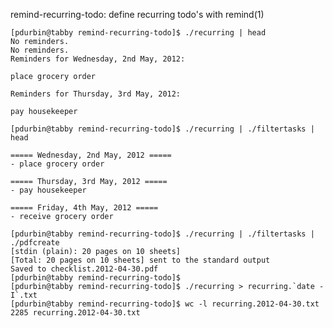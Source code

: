 remind-recurring-todo: define recurring todo's with remind(1)

    [pdurbin@tabby remind-recurring-todo]$ ./recurring | head
    No reminders.
    No reminders.
    Reminders for Wednesday, 2nd May, 2012:

    place grocery order

    Reminders for Thursday, 3rd May, 2012:

    pay housekeeper

    [pdurbin@tabby remind-recurring-todo]$ ./recurring | ./filtertasks | head

    ===== Wednesday, 2nd May, 2012 =====
    - place grocery order

    ===== Thursday, 3rd May, 2012 =====
    - pay housekeeper

    ===== Friday, 4th May, 2012 =====
    - receive grocery order

    [pdurbin@tabby remind-recurring-todo]$ ./recurring | ./filtertasks | ./pdfcreate 
    [stdin (plain): 20 pages on 10 sheets]
    [Total: 20 pages on 10 sheets] sent to the standard output
    Saved to checklist.2012-04-30.pdf
    [pdurbin@tabby remind-recurring-todo]$ 
    [pdurbin@tabby remind-recurring-todo]$ ./recurring > recurring.`date -I`.txt
    [pdurbin@tabby remind-recurring-todo]$ wc -l recurring.2012-04-30.txt
    2285 recurring.2012-04-30.txt

